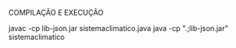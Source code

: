 COMPILAÇÃO E EXECUÇÃO

javac -cp lib-json.jar sistemaclimatico.java
java -cp ".;lib-json.jar" sistemaclimatico
